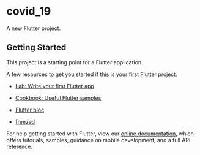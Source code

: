 # covid_19

A new Flutter project.

## Getting Started

This project is a starting point for a Flutter application.

A few resources to get you started if this is your first Flutter project:

- [Lab: Write your first Flutter app](https://flutter.dev/docs/get-started/codelab)
- [Cookbook: Useful Flutter samples](https://flutter.dev/docs/cookbook)


- [Flutter bloc](https://bloclibrary.dev/#/)
- [freezed](https://pub.dev/packages/freezed)

For help getting started with Flutter, view our
[online documentation](https://flutter.dev/docs), which offers tutorials,
samples, guidance on mobile development, and a full API reference.

